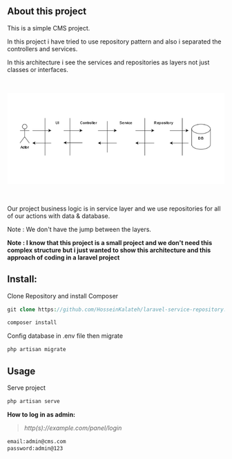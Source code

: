 ## About this project

This is a simple CMS project.

In this project i have tried to use repository pattern and also i separated the controllers and services.

In this architecture i see the services and repositories as layers not just classes or interfaces.

<br />

<div  align="center">
  
![](public/picture.png)
  
</div>

<br />

Our project business logic is in service layer and we use repositories for all of our actions with data & database.

Note : We don't have the jump between the layers.

<b>Note : I know that this project is a small project and we don't need this complex structure but i just wanted to show this architecture and this approach of coding in a laravel project</b>


## Install:
Clone Repository and install Composer
</div>

```php
git clone https://github.com/HosseinKalateh/laravel-service-repository.git
```

```php
composer install
```

<p>Config database in .env file then migrate</p>

```php
php artisan migrate
```

## Usage
Serve project 

```php
php artisan serve
```

**How to log in as admin:**

> *http(s)://example.com/panel/login*

~~~
email:admin@cms.com
password:admin@123
~~~

